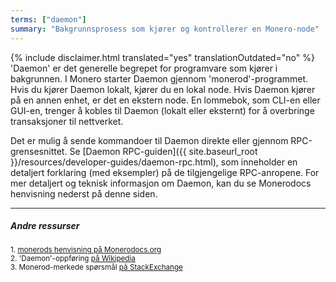 ```yaml
---
terms: ["daemon"]
summary: "Bakgrunnsprosess som kjører og kontrollerer en Monero-node"
---
```


{% include disclaimer.html translated="yes" translationOutdated="no" %}
'Daemon' er det generelle begrepet for programvare som kjører i bakgrunnen. I Monero starter Daemon gjennom 'monerod'-programmet. Hvis du kjører Daemon lokalt, kjører du en lokal node. Hvis Daemon kjører på en annen enhet, er det en ekstern node. En lommebok, som CLI-en eller GUI-en, trenger å kobles til Daemon (lokalt eller eksternt) for å overbringe transaksjoner til nettverket.

Det er mulig å sende kommandoer til Daemon direkte eller gjennom RPC-grensesnittet. Se [Daemon RPC-guiden]({{ site.baseurl_root }}/resources/developer-guides/daemon-rpc.html), som inneholder en detaljert forklaring (med eksempler) på de tilgjengelige RPC-anropene. For mer detaljert og teknisk informasjon om Daemon, kan du se Monerodocs henvisning nederst på denne siden.

---

##### Andre ressurser
<sub>1. [monerods henvisning på Monerodocs.org](https://monerodocs.org/interacting/monerod-reference/)</sub><br>
<sub>2. 'Daemon'-oppføring [på Wikipedia](https://en.wikipedia.org/wiki/Daemon_(computing))</sub><br>
<sub>3. Monerod-merkede spørsmål [på StackExchange](https://monero.stackexchange.com/?tags=monerod)</sub>